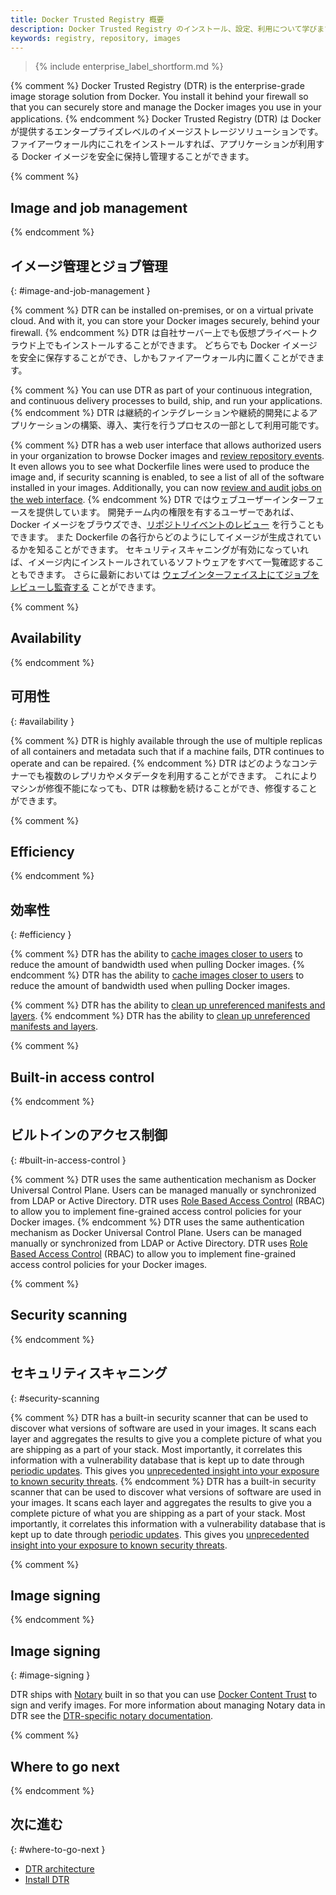 ```yaml
---
title: Docker Trusted Registry 概要
description: Docker Trusted Registry のインストール、設定、利用について学びます。
keywords: registry, repository, images
---
```


>{% include enterprise_label_shortform.md %}

{% comment %}
Docker Trusted Registry (DTR) is the enterprise-grade image storage solution
from Docker. You install it behind your firewall so that you can securely store
and manage the Docker images you use in your applications.
{% endcomment %}
Docker Trusted Registry (DTR) は Docker が提供するエンタープライズレベルのイメージストレージソリューションです。
ファイアーウォール内にこれをインストールすれば、アプリケーションが利用する Docker イメージを安全に保持し管理することができます。

{% comment %}
## Image and job management
{% endcomment %}
## イメージ管理とジョブ管理
{: #image-and-job-management }

{% comment %}
DTR can be installed on-premises, or on a virtual private
cloud. And with it, you can store your Docker images securely, behind your
firewall.
{% endcomment %}
DTR は自社サーバー上でも仮想プライベートクラウド上でもインストールすることができます。
どちらでも Docker イメージを安全に保存することができ、しかもファイアーウォール内に置くことができます。

{% comment %}
You can use DTR as part of your continuous integration, and continuous
delivery processes to build, ship, and run your applications.
{% endcomment %}
DTR は継続的インテグレーションや継続的開発によるアプリケーションの構築、導入、実行を行うプロセスの一部として利用可能です。

{% comment %}
DTR has a web user interface that allows authorized users in your
organization to browse Docker images and [review repository events](/ee/dtr/user/audit-repository-events/). It even allows you to see what Dockerfile
lines were used to produce the image and, if security scanning is enabled, to
see a list of all of the software installed in your images. Additionally, you can now [review and audit jobs on the web interface](/ee/dtr/admin/manage-jobs/audit-jobs-via-ui/).
{% endcomment %}
DTR ではウェブユーザーインターフェースを提供しています。
開発チーム内の権限を有するユーザーであれば、Docker イメージをブラウズでき、[リポジトリイベントのレビュー](/ee/dtr/user/audit-repository-events/) を行うこともできます。
また Dockerfile の各行からどのようにしてイメージが生成されているかを知ることができます。
セキュリティスキャニングが有効になっていれば、イメージ内にインストールされているソフトウェアをすべて一覧確認することもできます。
さらに最新においては [ウェブインターフェイス上にてジョブをレビューし監査する](/ee/dtr/admin/manage-jobs/audit-jobs-via-ui/) ことができます。

{% comment %}
## Availability
{% endcomment %}
## 可用性
{: #availability }

{% comment %}
DTR is highly available through the use of multiple replicas of all containers
and metadata such that if a machine fails, DTR continues to operate and can be repaired.
{% endcomment %}
DTR はどのようなコンテナーでも複数のレプリカやメタデータを利用することができます。
これによりマシンが修復不能になっても、DTR は稼動を続けることができ、修復することができます。

{% comment %}
## Efficiency
{% endcomment %}
## 効率性
{: #efficiency }

{% comment %}
DTR has the ability to [cache images closer to users](admin/configure/deploy-caches/index.md)
to reduce the amount of bandwidth used when pulling Docker images.
{% endcomment %}
DTR has the ability to [cache images closer to users](admin/configure/deploy-caches/index.md)
to reduce the amount of bandwidth used when pulling Docker images.

{% comment %}
DTR has the ability to [clean up unreferenced manifests and layers](admin/configure/garbage-collection.md).
{% endcomment %}
DTR has the ability to [clean up unreferenced manifests and layers](admin/configure/garbage-collection.md).

{% comment %}
## Built-in access control
{% endcomment %}
## ビルトインのアクセス制御
{: #built-in-access-control }

{% comment %}
DTR uses the same authentication mechanism as Docker Universal Control Plane.
Users can be managed manually or synchronized from LDAP or Active Directory. DTR
uses [Role Based Access Control](admin/manage-users/index.md) (RBAC) to allow you to implement fine-grained
access control policies for your Docker images.
{% endcomment %}
DTR uses the same authentication mechanism as Docker Universal Control Plane.
Users can be managed manually or synchronized from LDAP or Active Directory. DTR
uses [Role Based Access Control](admin/manage-users/index.md) (RBAC) to allow you to implement fine-grained
access control policies for your Docker images.

{% comment %}
## Security scanning
{% endcomment %}
## セキュリティスキャニング
{: #security-scanning

{% comment %}
DTR has a built-in security scanner that can be used to discover what versions
of software are used in your images. It scans each layer and aggregates the
results to give you a complete picture of what you are shipping as a part of
your stack. Most importantly, it correlates this information with a
vulnerability database that is kept up to date through [periodic
updates](admin/configure/set-up-vulnerability-scans.md). This
gives you [unprecedented insight into your exposure to known security
threats](user/manage-images/scan-images-for-vulnerabilities.md).
{% endcomment %}
DTR has a built-in security scanner that can be used to discover what versions
of software are used in your images. It scans each layer and aggregates the
results to give you a complete picture of what you are shipping as a part of
your stack. Most importantly, it correlates this information with a
vulnerability database that is kept up to date through [periodic
updates](admin/configure/set-up-vulnerability-scans.md). This
gives you [unprecedented insight into your exposure to known security
threats](user/manage-images/scan-images-for-vulnerabilities.md).

{% comment %}
## Image signing
{% endcomment %}
## Image signing
{: #image-signing }

DTR ships with [Notary](/notary/getting_started.md)
built in so that you can use
[Docker Content Trust](/engine/security/trust/content_trust.md) to sign
and verify images. For more information about managing Notary data in DTR see
the [DTR-specific notary documentation](user/manage-images/sign-images/index.md).

{% comment %}
## Where to go next
{% endcomment %}
## 次に進む
{: #where-to-go-next }

* [DTR architecture](architecture.md)
* [Install DTR](admin/install/index.md)
